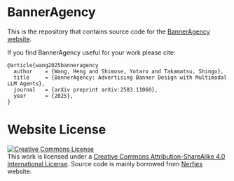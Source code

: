 # BannerAgency

This is the repository that contains source code for the [BannerAgency website](https://banneragency.github.io).

If you find BannerAgency useful for your work please cite:
```
@article{wang2025banneragency
  author    = {Wang, Heng and Shimose, Yotaro and Takamatsu, Shingo},
  title     = {BannerAgency: Advertising Banner Design with Multimodal LLM Agents},
  journal   = {arXiv preprint arXiv:2503.11060},
  year      = {2025},
}
```

# Website License
<a rel="license" href="http://creativecommons.org/licenses/by-sa/4.0/"><img alt="Creative Commons License" style="border-width:0" src="https://i.creativecommons.org/l/by-sa/4.0/88x31.png" /></a><br />This work is licensed under a <a rel="license" href="http://creativecommons.org/licenses/by-sa/4.0/">Creative Commons Attribution-ShareAlike 4.0 International License</a>.
Source code is mainly borrowed from <a
            href="https://github.com/nerfies/nerfies.github.io">Nerfies</a> website.
